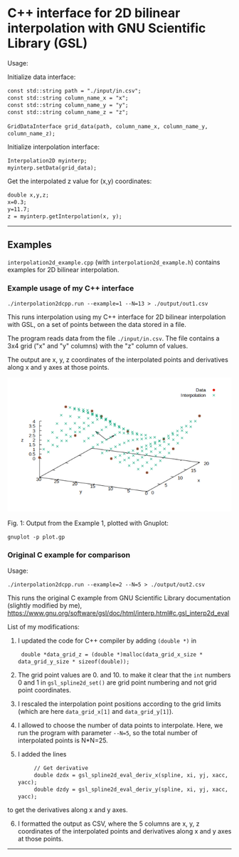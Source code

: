 # C++ interface for 2D bilinear interpolation with GNU Scientific Library (GSL)

Usage:

Initialize data interface:

    const std::string path = "./input/in.csv";
    const std::string column_name_x = "x";
    const std::string column_name_y = "y";
    const std::string column_name_z = "z";

    GridDataInterface grid_data(path, column_name_x, column_name_y, column_name_z);

Initialize interpolation interface:

    Interpolation2D myinterp;
    myinterp.setData(grid_data);

Get the interpolated z value for (x,y) coordinates: 

    double x,y,z;
    x=0.3;
    y=11.7;
    z = myinterp.getInterpolation(x, y);

--------------------

## Examples

`interpolation2d_example.cpp` (with `interpolation2d_example.h`) contains examples for 2D bilinear interpolation. 

### Example usage of my C++ interface

    ./interpolation2dcpp.run --example=1 --N=13 > ./output/out1.csv

This runs interpolation using my C++ interface for 2D bilinear interpolation with GSL, on a set of points between the data stored in a file. 

The program reads data from the file `./input/in.csv`. The file contains a 3x4 grid ("x" and "y" columns) with the "z" column of values. 

The output are x, y, z coordinates of the interpolated points and derivatives along x and y axes at those points.

<img src="./output/out1.png" alt="out1.csv"/>

Fig. 1: Output from the Example 1, plotted with Gnuplot:

    gnuplot -p plot.gp

### Original C example for comparison

Usage:

    ./interpolation2dcpp.run --example=2 --N=5 > ./output/out2.csv

This runs the original C example from GNU Scientific Library documentation (slightly modified by me), https://www.gnu.org/software/gsl/doc/html/interp.html#c.gsl_interp2d_eval

List of my modifications:

1. I updated the code for C++ compiler by adding `(double *)` in

        double *data_grid_z = (double *)malloc(data_grid_x_size * data_grid_y_size * sizeof(double));
        
2. The grid point values are 0. and 10. to make it clear that the `int` numbers 0 and 1 in `gsl_spline2d_set()` are grid point numbering and not grid point coordinates.

3. I rescaled the interpolation point positions according to the grid limits (which are here `data_grid_x[1]` and `data_grid_y[1]`).

4. I allowed to choose the number of data points to interpolate. Here, we run the program with parameter `--N=5`, so the total number of interpolated points is N*N=25.

5. I added the lines

            // Get derivative
            double dzdx = gsl_spline2d_eval_deriv_x(spline, xi, yj, xacc, yacc);
            double dzdy = gsl_spline2d_eval_deriv_y(spline, xi, yj, xacc, yacc);

to get the derivatives along x and y axes.

6. I formatted the output as CSV, where the 5 columns are x, y, z coordinates of the interpolated points and derivatives along x and y axes at those points.

---------

